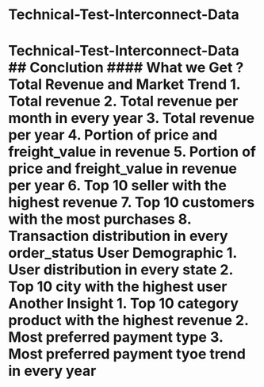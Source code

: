 # Technical-Test-Interconnect-Data
# Technical-Test-Interconnect-Data ## Conclution   #### What we Get ?   Total Revenue and Market Trend   1. Total revenue  2. Total revenue per month in every year  3. Total revenue per year  4. Portion of price and freight_value in revenue  5. Portion of price and freight_value in revenue per year  6. Top 10 seller with the highest revenue  7. Top 10 customers with the most purchases  8. Transaction distribution in every order_status    User Demographic   1. User distribution in every state  2. Top 10 city with the highest user      Another Insight   1. Top 10 category product with the highest revenue 2. Most preferred payment type 3. Most preferred payment tyoe trend in every year
